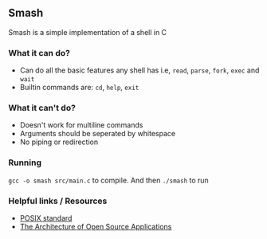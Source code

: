 ## Smash

Smash is a simple implementation of a shell in C

### What it can do?
- Can do all the basic features any shell has i.e, `read`, `parse`, `fork`, `exec` and `wait`
- Builtin commands are: `cd`, `help`, `exit`

### What it can't do?
- Doesn't work for multiline commands
- Arguments should be seperated by whitespace
- No piping or redirection

### Running
`gcc -o smash src/main.c` to compile. And then `./smash` to run

### Helpful links / Resources
- [POSIX standard](https://pubs.opengroup.org/onlinepubs/9699919799/utilities/contents.html)
- [The Architecture of Open Source Applications](http://www.aosabook.org/en/bash.html)
